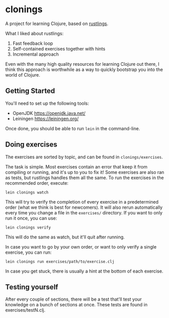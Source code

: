 # clonings

A project for learning Clojure, based on [rustlings](https://github.com/rust-lang/rustlings).

What I liked about rustlings:

1. Fast feedback loop
2. Self-contained exercises together with hints
3. Incremental approach

Even with the many high quality resources for learning Clojure out there, I think this approach is worthwhile as a way to quickly bootstrap you into the world of Clojure.

## Getting Started

You'll need to set up the following tools:

- OpenJDK https://openjdk.java.net/
- Leiningen https://leiningen.org/

Once done, you should be able to run `lein` in the command-line.

## Doing exercises

The exercises are sorted by topic, and can be found in `clonings/exercises`.

The task is simple. Most exercises contain an error that keep it from compiling or running, and it's up to you to fix it! Some exercises are also ran as tests, but rustlings handles them all the same. To run the exercises in the recommended order, execute:

    lein clonings watch

This will try to verify the completion of every exercise in a predetermined order (what we think is best for newcomers). It will also rerun automatically every time you change a file in the `exercises/` directory. If you want to only run it once, you can use:

    lein clonings verify

This will do the same as watch, but it'll quit after running.

In case you want to go by your own order, or want to only verify a single exercise, you can run:

    lein clonings run exercises/path/to/exercise.clj

In case you get stuck, there is usually a hint at the bottom of each exercise.

## Testing yourself

After every couple of sections, there will be a test that'll test your knowledge on a bunch of sections at once. These tests are found in exercises/testN.clj.